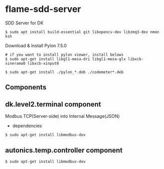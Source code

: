 # flame-sdd-server

SDD Server for DK

```
$ sudo apt install build-essential git libopencv-dev libzmq3-dev nmon ksh
```


Download & Install Pylon 7.5.0
```
# if you want to install pylon viewer, install belows
$ sudo apt-get install libgl1-mesa-dri libgl1-mesa-glx libxcb-xinerama0 libxcb-xinput0

$ sudo apt-get install ./pylon_*.deb ./codemeter*.deb
```


## Components
## dk.level2.terminal component
Modbus TCP(Server-side) into Internal Message(JSON)
- dependencies
```
$ sudo apt-get install libmodbus-dev
```

## autonics.temp.controller component
```
$ sudo apt-get install libmodbus-dev
```